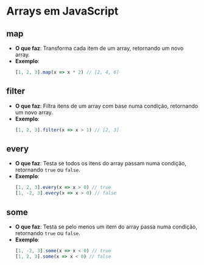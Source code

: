 # Arrays em JavaScript

## map
- **O que faz**: Transforma cada item de um array, retornando um novo array.
- **Exemplo**:
  ```javascript
  [1, 2, 3].map(x => x * 2) // [2, 4, 6]

## filter
- **O que faz**: Filtra itens de um array com base numa condição, retornando um novo array.
- **Exemplo**:
  ```javascript
  [1, 2, 3].filter(x => x > 1) // [2, 3]

## every
- **O que faz**: Testa se todos os itens do array passam numa condição, retornando `true` ou `false`.
- **Exemplo**:
  ```javascript
  [1, 2, 3].every(x => x > 0) // true
  [1, -2, 3].every(x => x > 0) // false

## some
- **O que faz**: Testa se pelo menos um item do array passa numa condição, retornando `true` ou `false`.
- **Exemplo**:
  ```javascript
  [1, -2, 3].some(x => x < 0) // true
  [1, 2, 3].some(x => x < 0) // false